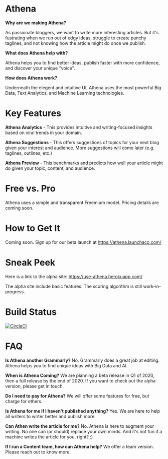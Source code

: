 # Athena
**Why are we making Athena?** 

As passionate bloggers, we want to write more interesting articles. But it's fustrating when we run out of edgy ideas, struggle to create punchy taglines, and not knowing how the article might do once we publish.

**What does Athena help with?** 

Athena helps you to find better ideas, publish faster with more confidence, and discover your unique "voice".

**How does Athena work?** 

Underneath the elegent and intuitive UI, Athena uses the most powerful Big Data, Text Analytics, and Machine Learning technologies.

# Key Features
**Athena Analytics** - This provides intuitive and writing-focused insights based on viral trends in your domain.

**Athena Suggestions** - This offers suggestions of topics for your next blog given your interest and audience. More suggestions will come later (e.g. taglines, outlines, etc.)

**Athena Preview** - This benchmarks and predicts how well your article might do given your topic, content, and audience.


# Free vs. Pro
Athena uses a simple and transparent Freemium model. Pricing details are coming soon.

# How to Get It
Coming soon. Sign up for our beta launch at https://athena.launchaco.com/

# Sneak Peek
Here is a link to the alpha site: https://use-athena.herokuapp.com/

The alpha site include basic features. The scoring algorithm is still work-in-progress.

# Build Status
[![CircleCI](https://circleci.com/gh/ianxxiao/use-athena/tree/master.svg?style=svg)](https://circleci.com/gh/ianxxiao/use-athena/tree/master)

# FAQ

**Is Athena another Grammarly?** No. Grammarly does a great job at editing. Athena helps you to find unique ideas with Big Data and AI.

**When is Athena Coming?** We are planning a beta release in Q1 of 2020, then a full release by the end of 2020. If you want to check out the alpha version, please get in touch.

**Do I need to pay for Athena?** We will offer some features for free, but charge for others.

**Is Athena for me if I haven't published anything?** Yes. We are here to help all writers to writer better and publish more.

**Can Athen write the article for me?** No. Athena is here to augment your writing. No one can (or should) replace your own minds. And it's not fun if a machine writes the article for you, right? :)

**If I run a Content team, how can Athena help?** We offer a team version. Please reach out to know more.
